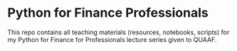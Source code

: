 # Python for Finance Professionals 
This repo contains all teaching materials (resources, notebooks, scripts) for my Python for Finance for Professionals lecture series given to QUAAF.
